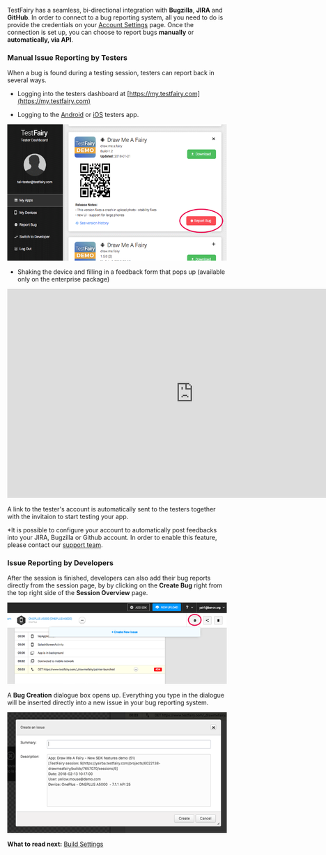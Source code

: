 <!-- ## Reporting Bugs -->

TestFairy has a seamless, bi-directional integration with **Bugzilla**, **JIRA** and **GitHub**. In order to connect to a bug reporting system, all you need to do is provide the credentials on your <a href="http://docs.testfairy.com/Getting_Started/Account_Settings.html">Account Settings</a> page. Once the connection is set up, you can choose to report bugs **manually** or **automatically, via API**.

 
### Manual Issue Reporting by Testers

When a bug is found during a testing session, testers can report back in several ways.

* Logging into the testers dashboard at [https://my.testfairy.com](https://my.testfairy.com)

* Logging to the [Android](https://play.google.com/store/apps/details?id=com.testfairy.app) or [iOS](https://itunes.apple.com/app/testfairy/id977307991) testers app.

<img src="../../img/app/report-bug.png" width="800"/>


* Shaking the device and filling in a feedback form that pops up (available only on the enterprise package) 

<iframe width="854" height="480" src="https://www.youtube.com/embed/lVlXx01jrU8" frameborder="0" allow="autoplay; encrypted-media" allowfullscreen></iframe>


A link to the tester's account is automatically sent to the testers together with the invitaion to start testing your app.

*It is possible to configure your account to automatically post feedbacks into your JIRA, Bugzilla or Github account. In order to enable this feature, please contact our [support team](https://app.testfairy.com/contact).

### Issue Reporting by Developers

After the session is finished, developers can also add their bug reports directly from the session page, by by clicking on the **Create Bug** right from the top right side of the **Session Overview** page.

![ alt create-bug](../../img/app/report-bug-btn.png)
 
A **Bug Creation** dialogue box opens up. Everything you type in the dialogue will be inserted directly into a new issue in your bug reporting system.

![ alt bug-creation](../../img/app/report-issue-window.png)




**What to read next:** 
[Build Settings](Build_Settings.html) 
 

